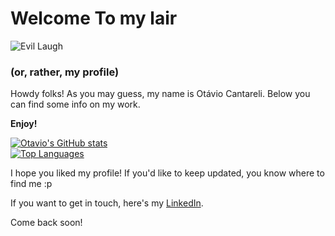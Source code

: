 # Welcome To my lair
![Evil Laugh](https://br.pinterest.com/pin/424464333626205704/)
### (or, rather, my profile)

Howdy folks!
As you may guess, my name is Otávio Cantareli.
Below you can find some info on my work.

**Enjoy!**

[![Otavio's GitHub stats](https://github-readme-stats.vercel.app/api?username=OtavioCantareli&show_icons=true&theme=dracula)](https://github.com/OtavioCantareli/github-readme-stats)
<br/>
[![Top Languages](https://github-readme-stats.vercel.app/api/top-langs/?username=OtavioCantareli)](https://github.com/OtavioCantareli/github-readme-stats)

I hope you liked my profile! If you'd like to keep updated, you know where to find me :p 

If you want to get in touch, here's my [LinkedIn](https://www.linkedin.com/in/otavio-cantareli/).

Come back soon!

